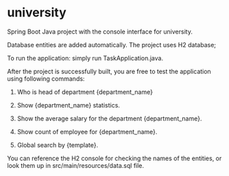 # university
Spring Boot Java project with the console interface for university.

Database entities are added automatically. The project uses H2 database;

To run the application: simply run TaskApplication.java.

After the project is successfully built, you are free to test the application using following commands:

1. Who is head of department {department_name}

2. Show {department_name} statistics.

3. Show the average salary for the department {department_name}.

4. Show count of employee for {department_name}.

5. Global search by {template}.

You can reference the H2 console for checking the names of the entities, or look them up in src/main/resources/data.sql file.
